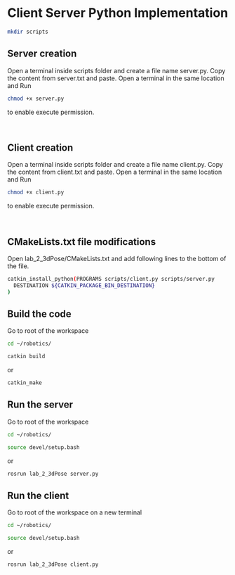 # Client Server Python Implementation

```sh
mkdir scripts
```

## Server creation

Open a terminal inside scripts folder and create a file name server.py.
Copy the content from server.txt and paste. Open a terminal in the same location and Run

```sh
chmod +x server.py
```

to enable execute permission.

<br>

## Client creation

Open a terminal inside scripts folder and create a file name client.py.
Copy the content from client.txt and paste. Open a terminal in the same location and Run

```sh
chmod +x client.py
```

to enable execute permission.

<br>

## CMakeLists.txt file modifications

Open lab_2_3dPose/CMakeLists.txt and add following lines to the bottom of the file.

```sh
catkin_install_python(PROGRAMS scripts/client.py scripts/server.py
  DESTINATION ${CATKIN_PACKAGE_BIN_DESTINATION}
)

```

## Build the code 

Go to root of the workspace

```sh
cd ~/robotics/
```
```sh
catkin build
```
or
```sh
catkin_make
```

## Run the server

Go to root of the workspace

```sh
cd ~/robotics/
```
```sh
source devel/setup.bash
```
or
```sh
rosrun lab_2_3dPose server.py
```

## Run the client

Go to root of the workspace on a new terminal

```sh
cd ~/robotics/
```
```sh
source devel/setup.bash
```
or
```sh
rosrun lab_2_3dPose client.py
```